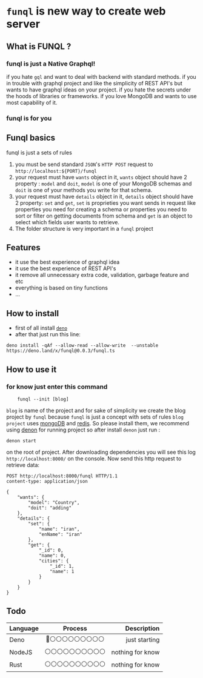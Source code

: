 # `funql` is new way to create web server

## What is FUNQL ?

### funql is just a Native Graphql!

if you hate `gql` and want to deal with backend with standard methods.
if you in trouble with graphql project and like the simplicity of REST API's but wants to have graphql ideas on your project.
if you hate the secrets under the hoods of libraries or frameworks.
if you love MongoDB and wants to use most capability of it.

### funql is for you

## Funql basics

funql is just a sets of rules

1. you must be send standard `JSON`'s `HTTP POST` request to `http://localhost:${PORT}/funql`
2. your request must have `wants` object in it, `wants` object should have 2 property : `model` and `doit`, `model` is one of your MongoDB schemas and `doit` is one of your methods you write for that schema.
3. your request must have `details` object in it, `details` object should have 2 property: `set` and `get`, `set` is proprieties you want sends in request like properties you need for creating a schema or properties you need to sort or filter on getting documents from schema and `get` is an object to select which fields user wants to retrieve.
4. The folder structure is very important in a `funql` project

## Features

- it use the best experience of graphql idea
- it use the best experience of REST API's
- it remove all unnecessary extra code, validation, garbage feature and etc
- everything is based on tiny functions
- ...

## How to install

- first of all install [`deno`](https://deno.land/manual/getting_started/installation)
- after that just run this line:

```shell
deno install -qAf --allow-read --allow-write  --unstable https://deno.land/x/funql@0.0.3/funql.ts
```

## How to use it

### for know just enter this command

```
    funql --init [blog]
```

`blog` is name of the project and for sake of simplicity we create the blog project by `funql` because `funql` is just a concept with sets of rules
`blog project` uses [mongoDB](http) and [redis](http). So please install them, we recommend using [denon](http) for running project so after install `denon` just run :

```
denon start
```

on the root of project.
After downloading dependencies you will see this log `http://localhost:8000/` on the console.
Now send this http request to retrieve data:

```
POST http://localhost:8000/funql HTTP/1.1
content-type: application/json

{
    "wants": {
        "model": "Country",
        "doit": "adding"
    },
    "details": {
        "set": {
            "name": "iran",
            "enName": "iran"
        },
        "get": {
            "_id": 0,
            "name": 0,
            "cities": {
                "_id": 1,
                "name": 1
            }
        }
    }
}
```

## Todo

| Language |            Process             |      Description |
| :------- | :----------------------------: | ---------------: |
| Deno     | 🔵⚪️⚪️⚪️⚪️⚪️⚪️⚪️⚪️⚪️  |    just starting |
| NodeJS   | ⚪️⚪️⚪️⚪️⚪️⚪️⚪️⚪️⚪️⚪️ | nothing for know |
| Rust     | ⚪️⚪️⚪️⚪️⚪️⚪️⚪️⚪️⚪️⚪️ | nothing for know |

